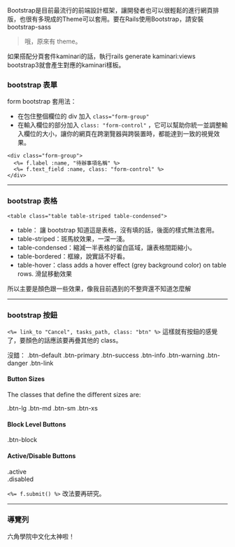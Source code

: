 Bootstrap是目前最流行的前端設計框架，讓開發者也可以很輕鬆的進行網頁排版，也很有多現成的Theme可以套用。要在Rails使用Bootstrap，請安裝bootstrap-sass
> 哦，原來有 theme。

如果搭配分頁套件kaminari的話，執行rails generate kaminari:views bootstrap3就會產生對應的kaminari樣板。

<!-- 沒猜錯的話應該有不少懶人用法才對。 -->

### bootstrap 表單
form bootstrap 套用法：  
- 在包住整個欄位的 div 加入 `class="form-group"`
- 在輸入欄位的部分加入 `class: "form-control"` ，它可以幫助你統一並調整輸入欄位的大小，讓你的網頁在跨瀏覽器與跨裝置時，都能達到一致的視覺效果。
```erb
<div class="form-group">
  <%= f.label :name, "待辦事項名稱" %>
  <%= f.text_field :name, class: "form-control" %>
</div>
```

---
### bootstrap 表格
`<table class="table table-striped table-condensed">`
- table： 讓 bootstrap 知道這是表格，沒有填的話，後面的樣式無法套用。
- table-striped：斑馬紋效果，一深一淺。
- table-condensed：縮減一半表格的留白區域，讓表格間距縮小。
- table-bordered：框線，說實話不好看。
- table-hover：class adds a hover effect (grey background color) on table rows. 滑鼠移動效果

所以主要是顏色跟一些效果，像我目前遇到的不整齊還不知道怎麼解

---
### bootstrap 按鈕
`<%= link_to "Cancel", tasks_path, class: "btn" %>`
這樣就有按鈕的感覺了，要顏色的話應該要再疊其他的 class。

沒錯：
.btn-default
.btn-primary
.btn-success
.btn-info
.btn-warning
.btn-danger
.btn-link

#### Button Sizes
The classes that define the different sizes are:

.btn-lg
.btn-md
.btn-sm
.btn-xs

#### Block Level Buttons
.btn-block

#### Active/Disable Buttons
.active  
.disabled  

`<%= f.submit() %>` 改法要再研究。

---
### 導覽列
<!-- 。。。原來只是 舉例的頁面太複雜 & 太醜，一坨CODE真心看不下去。
w3schhols 的就好非常多，我暈倒。
bootstrap 官方文件也很簡潔，到底貼那連結做啥。 -->
六角學院中文化太神啦！
